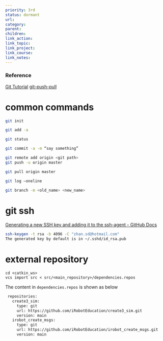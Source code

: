 ```yaml
---
priority: 3rd
status: dormant
url: 
category: 
parent: 
children: 
link_action: 
link_topic: 
link_project: 
link_course: 
link_notes: 
---
```


### Reference

[Git Tutorial](https://www.w3schools.com/git/)
[git-push-pull](https://www.datacamp.com/tutorial/git-push-pull)

# common commands
```bash
git init

git add -a

git status

git commit -a -m “say something”

git remote add origin <git path>
git push -u origin master

git pull origin master

git log —oneline

git branch -m <old_name> <new_name>
```

# git ssh

[Generating a new SSH key and adding it to the ssh-agent - GitHub Docs](https://docs.github.com/en/authentication/connecting-to-github-with-ssh/generating-a-new-ssh-key-and-adding-it-to-the-ssh-agent)
```bash
ssh-keygen -t rsa -b 4096 -C "zhan.sd@hotmail.com"
The generated key by default is in ~/.sshd/id_rsa.pub
```

# external repository

```shell
cd <catkin_ws>
vcs import src < src/<main_repository>/dependencies.repos
```

The content in `dependencies.repos` is shown as below
```txt
 repositories:                                                               
   create3_sim:
     type: git
     url: https://github.com/iRobotEducation/create3_sim.git
     version: main
   irobot_create_msgs:
     type: git
     url: https://github.com/iRobotEducation/irobot_create_msgs.git
     version: main                      
```
